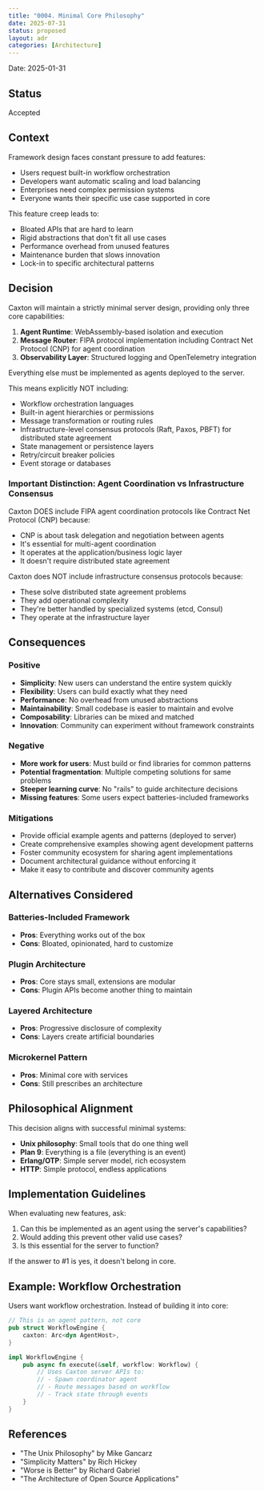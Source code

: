 ```yaml
---
title: "0004. Minimal Core Philosophy"
date: 2025-07-31
status: proposed
layout: adr
categories: [Architecture]
---
```



Date: 2025-01-31

## Status

Accepted

## Context

Framework design faces constant pressure to add features:

- Users request built-in workflow orchestration
- Developers want automatic scaling and load balancing
- Enterprises need complex permission systems
- Everyone wants their specific use case supported in core

This feature creep leads to:

- Bloated APIs that are hard to learn
- Rigid abstractions that don't fit all use cases
- Performance overhead from unused features
- Maintenance burden that slows innovation
- Lock-in to specific architectural patterns

## Decision

Caxton will maintain a strictly minimal server design,
providing only three core capabilities:

1. **Agent Runtime**: WebAssembly-based isolation and
   execution
2. **Message Router**: FIPA protocol implementation including
   Contract Net Protocol (CNP) for agent coordination
3. **Observability Layer**: Structured logging and
   OpenTelemetry integration

Everything else must be implemented as agents deployed to the server.

This means explicitly NOT including:

- Workflow orchestration languages
- Built-in agent hierarchies or permissions
- Message transformation or routing rules
- Infrastructure-level consensus protocols (Raft, Paxos, PBFT)
  for distributed state agreement
- State management or persistence layers
- Retry/circuit breaker policies
- Event storage or databases

### Important Distinction: Agent Coordination vs Infrastructure Consensus

Caxton DOES include FIPA agent coordination protocols like Contract Net
Protocol (CNP) because:

- CNP is about task delegation and negotiation between agents
- It's essential for multi-agent coordination
- It operates at the application/business logic layer
- It doesn't require distributed state agreement

Caxton does NOT include infrastructure consensus protocols because:

- These solve distributed state agreement problems
- They add operational complexity
- They're better handled by specialized systems (etcd, Consul)
- They operate at the infrastructure layer

## Consequences

### Positive

- **Simplicity**: New users can understand the entire system quickly
- **Flexibility**: Users can build exactly what they need
- **Performance**: No overhead from unused abstractions
- **Maintainability**: Small codebase is easier to maintain and evolve
- **Composability**: Libraries can be mixed and matched
- **Innovation**: Community can experiment without framework constraints

### Negative

- **More work for users**: Must build or find libraries for common patterns
- **Potential fragmentation**: Multiple competing solutions for same problems
- **Steeper learning curve**: No "rails" to guide architecture decisions
- **Missing features**: Some users expect batteries-included frameworks

### Mitigations

- Provide official example agents and patterns (deployed to server)
- Create comprehensive examples showing agent development patterns
- Foster community ecosystem for sharing agent implementations
- Document architectural guidance without enforcing it
- Make it easy to contribute and discover community agents

## Alternatives Considered

### Batteries-Included Framework

- **Pros**: Everything works out of the box
- **Cons**: Bloated, opinionated, hard to customize

### Plugin Architecture

- **Pros**: Core stays small, extensions are modular
- **Cons**: Plugin APIs become another thing to maintain

### Layered Architecture

- **Pros**: Progressive disclosure of complexity
- **Cons**: Layers create artificial boundaries

### Microkernel Pattern

- **Pros**: Minimal core with services
- **Cons**: Still prescribes an architecture

## Philosophical Alignment

This decision aligns with successful minimal systems:

- **Unix philosophy**: Small tools that do one thing well
- **Plan 9**: Everything is a file (everything is an event)
- **Erlang/OTP**: Simple server model, rich ecosystem
- **HTTP**: Simple protocol, endless applications

## Implementation Guidelines

When evaluating new features, ask:

1. Can this be implemented as an agent using the server's capabilities?
2. Would adding this prevent other valid use cases?
3. Is this essential for the server to function?

If the answer to #1 is yes, it doesn't belong in core.

## Example: Workflow Orchestration

Users want workflow orchestration. Instead of building it into core:

```rust
// This is an agent pattern, not core
pub struct WorkflowEngine {
    caxton: Arc<dyn AgentHost>,
}

impl WorkflowEngine {
    pub async fn execute(&self, workflow: Workflow) {
        // Uses Caxton server APIs to:
        // - Spawn coordinator agent
        // - Route messages based on workflow
        // - Track state through events
    }
}
```

## References

- "The Unix Philosophy" by Mike Gancarz
- "Simplicity Matters" by Rich Hickey
- "Worse is Better" by Richard Gabriel
- "The Architecture of Open Source Applications"
